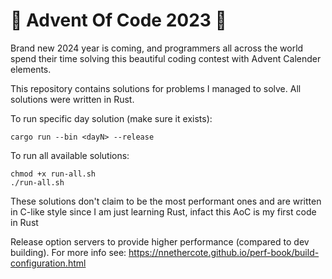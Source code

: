 # 🎄 Advent Of Code 2023 🎄

Brand new 2024 year is coming, and programmers all across the world spend their time solving this beautiful coding contest with Advent Calender elements. 

This repository contains solutions for problems I managed to solve. All solutions were written in Rust.

To run specific day solution (make sure it exists): 
```
cargo run --bin <dayN> --release
```

To run all available solutions:
```
chmod +x run-all.sh
./run-all.sh
```

These solutions don't claim to be the most performant ones and are written in C-like style since I am just learning Rust, infact this AoC is my first code in Rust

Release option servers to provide higher performance (compared to dev building). For more info see: https://nnethercote.github.io/perf-book/build-configuration.html
